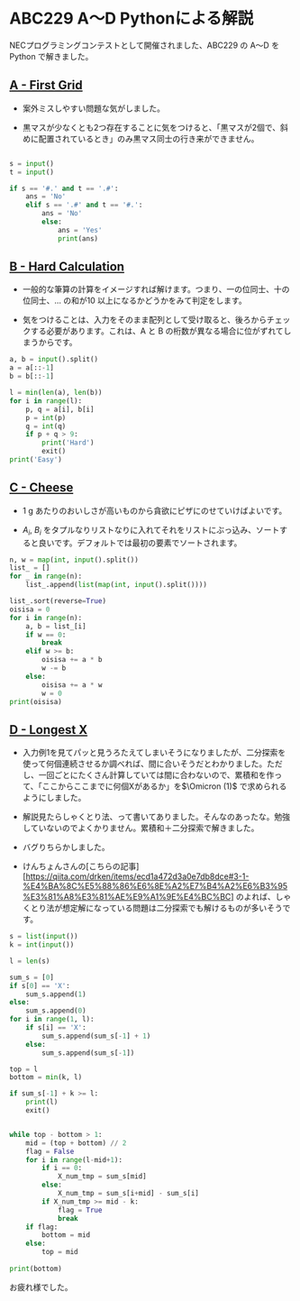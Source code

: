 # ABC229 A〜D Pythonによる解説

NECプログラミングコンテストとして開催されました、ABC229 の A〜D をPython で解きました。

## [A - First Grid](https://atcoder.jp/contests/abc229/tasks/abc229_a)

- 案外ミスしやすい問題な気がしました。

- 黒マスが少なくとも2つ存在することに気をつけると、「黒マスが2個で、斜めに配置されているとき」のみ黒マス同士の行き来ができません。


```Python

s = input()
t = input()

if s == '#.' and t == '.#':
    ans = 'No'
    elif s == '.#' and t == '#.':
        ans = 'No'
        else:
            ans = 'Yes'
            print(ans)
```

## [B - Hard Calculation](https://atcoder.jp/contests/abc229/tasks/abc229_b)

- 一般的な筆算の計算をイメージすれば解けます。つまり、一の位同士、十の位同士、... の和が10 以上になるかどうかをみて判定をします。

- 気をつけることは、入力をそのまま配列として受け取ると、後ろからチェックする必要があります。これは、A と B の桁数が異なる場合に位がずれてしまうからです。

```Python
a, b = input().split()
a = a[::-1]
b = b[::-1]

l = min(len(a), len(b))
for i in range(l):
    p, q = a[i], b[i]
    p = int(p)
    q = int(q)
    if p + q > 9:
        print('Hard')
        exit()
print('Easy')
```

## [C - Cheese](https://atcoder.jp/contests/abc229/tasks/abc229_c)

- 1 g あたりのおいしさが高いものから貪欲にピザにのせていけばよいです。

- $A_i$, $B_i$ をタプルなりリストなりに入れてそれをリストにぶっ込み、ソートすると良いです。デフォルトでは最初の要素でソートされます。

```Python
n, w = map(int, input().split())
list_ = []
for _ in range(n):
    list_.append(list(map(int, input().split())))

list_.sort(reverse=True)
oisisa = 0
for i in range(n):
    a, b = list_[i]
    if w == 0:
        break
    elif w >= b:
        oisisa += a * b
        w -= b
    else:
        oisisa += a * w
        w = 0
print(oisisa)
```
## [D - Longest X](https://atcoder.jp/contests/abc229/tasks/abc229_d)

- 入力例1を見てパッと見うろたえてしまいそうになりましたが、二分探索を使って何個連続させるか調べれば、間に合いそうだとわかりました。ただし、一回ごとにたくさん計算していては間に合わないので、累積和を作って、「ここからここまでに何個Xがあるか」を$\Omicron (1)$ で求められるようにしました。

- 解説見たらしゃくとり法、って書いてありました。そんなのあったな。勉強していないのでよくかりません。累積和＋二分探索で解きました。

- バグりちらかしました。

- けんちょんさんの[こちらの記事][https://qiita.com/drken/items/ecd1a472d3a0e7db8dce#3-1-%E4%BA%8C%E5%88%86%E6%8E%A2%E7%B4%A2%E6%B3%95%E3%81%A8%E3%81%AE%E9%A1%9E%E4%BC%BC]
のよれば、しゃくとり法が想定解になっている問題は二分探索でも解けるものが多いそうです。

```Python
s = list(input())
k = int(input())

l = len(s)

sum_s = [0]
if s[0] == 'X':
    sum_s.append(1)
else:
    sum_s.append(0)
for i in range(1, l):
    if s[i] == 'X':
        sum_s.append(sum_s[-1] + 1)
    else:
        sum_s.append(sum_s[-1])

top = l
bottom = min(k, l)

if sum_s[-1] + k >= l:
    print(l)
    exit()


while top - bottom > 1:
    mid = (top + bottom) // 2
    flag = False
    for i in range(l-mid+1):
        if i == 0:
            X_num_tmp = sum_s[mid]
        else:
            X_num_tmp = sum_s[i+mid] - sum_s[i]    
        if X_num_tmp >= mid - k:
            flag = True
            break
    if flag:
        bottom = mid
    else:
        top = mid
    
print(bottom)

```

お疲れ様でした。
